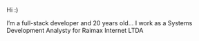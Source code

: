 
Hi :)

I’m a full-stack developer and 20 years old...
I work as a Systems Development Analysty for Raimax Internet LTDA
